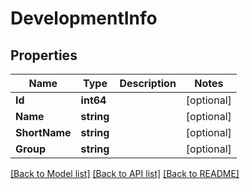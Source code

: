 # DevelopmentInfo

## Properties

Name | Type | Description | Notes
------------ | ------------- | ------------- | -------------
**Id** | **int64** |  | [optional] 
**Name** | **string** |  | [optional] 
**ShortName** | **string** |  | [optional] 
**Group** | **string** |  | [optional] 

[[Back to Model list]](../README.md#documentation-for-models) [[Back to API list]](../README.md#documentation-for-api-endpoints) [[Back to README]](../README.md)


